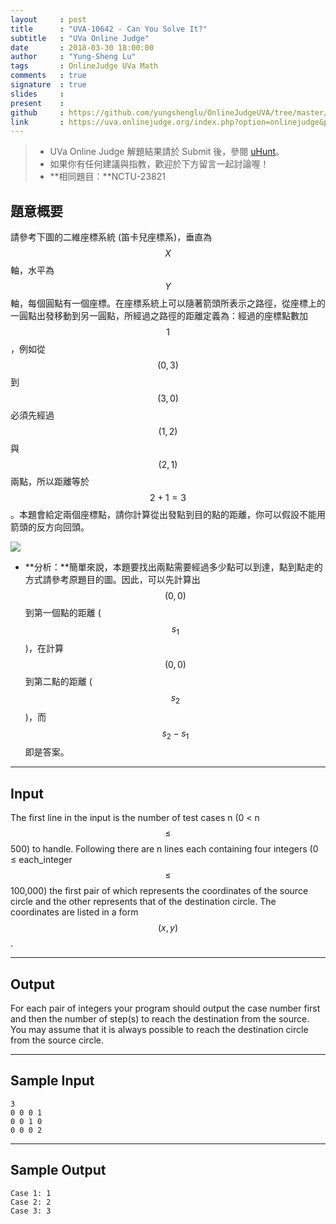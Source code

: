 ```yaml
---
layout     : post
title      : "UVA-10642 - Can You Solve It?"
subtitle   : "UVa Online Judge"
date       : 2018-03-30 18:00:00
author     : "Yung-Sheng Lu"
tags       : OnlineJudge UVa Math
comments   : true
signature  : true
slides     : 
present    :
github     : https://github.com/yungshenglu/OnlineJudgeUVA/tree/master/UVA-10642
link       : https://uva.onlinejudge.org/index.php?option=onlinejudge&page=show_problem&problem=1583
---
```


> * UVa Online Judge 解題結果請於 Submit 後，參閱 [uHunt](https://uhunt.onlinejudge.org/)。
> * 如果你有任何建議與指教，歡迎於下方留言一起討論喔！
> * **相同題目：**NCTU-23821

## 題意概要

請參考下圖的二維座標系統 (笛卡兒座標系)，垂直為 $$X$$ 軸，水平為 $$Y$$ 軸，每個圓點有一個座標。在座標系統上可以隨著箭頭所表示之路徑，從座標上的一圓點出發移動到另一圓點，所經過之路徑的距離定義為：經過的座標點數加 $$1$$，例如從 $$(0, 3)$$ 到 $$(3, 0)$$ 必須先經過 $$(1, 2)$$ 與 $$(2, 1)$$ 兩點，所以距離等於 $$2 + 1 = 3$$ 。本題會給定兩個座標點，請你計算從出發點到目的點的距離，你可以假設不能用箭頭的反方向回頭。

![](http://gpe3.acm-icpc.tw/pct/images/8870d5bbbdbbe4e90619a25a1f112e27.jpg)

* **分析：**簡單來說，本題要找出兩點需要經過多少點可以到達，點到點走的方式請參考原題目的圖。因此，可以先計算出 $$(0, 0)$$ 到第一個點的距離 ($$s_1$$)，在計算 $$(0, 0)$$ 到第二點的距離 ($$s_2$$)，而 $$s_2 - s_1$$ 即是答案。

---
## Input

The first line in the input is the number of test cases n (0 < n $$\le$$ 500) to handle. Following there are n lines each containing four integers (0 ≤ each_integer $$\le$$ 100,000) the first pair of which represents the coordinates of the source circle and the other represents that of the destination circle. The coordinates are listed in a form $$(x, y)$$.

---
## Output

For each pair of integers your program should output the case number first and then the number of step(s) to reach the destination from the source. You may assume that it is always possible to reach the destination circle from the source circle.

---
## Sample Input

```
3
0 0 0 1
0 0 1 0
0 0 0 2
```

---
## Sample Output

```
Case 1: 1
Case 2: 2
Case 3: 3
```